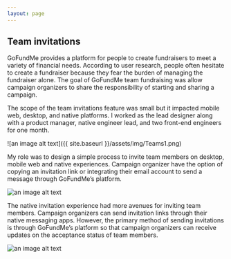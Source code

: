 ```yaml
---
layout: page
---
```



## Team invitations


GoFundMe provides a platform for people to create fundraisers to meet a variety of financial needs. According to user research, people often hesitate to create a fundraiser because they fear the burden of managing the fundraiser alone. The goal of GoFundMe team fundraising was allow campaign organizers to share the responsibility of starting and sharing a campaign.

The scope of the team invitations feature was small but it impacted mobile web, desktop, and native platforms. I worked as the lead designer along with a product manager, native engineer lead, and two front-end engineers for  one month.

![an image alt text]({{ site.baseurl }}/assets/img/Teams1.png)

 My role was to design a simple process to invite team members on desktop, mobile web and native experiences. Campaign organizer have the option of copying an invitation link or integrating their email account to send a message through GoFundMe’s platform.   

![an image alt text]({{base.siteurl}}/assets/img/Teams2.png)

The native invitation experience had more avenues for inviting team members. Campaign organizers can send invitation links through their native messaging apps. However, the primary method of sending invitations is through GoFundMe’s platform so that campaign organizers can receive updates on the acceptance status of team members.

![an image alt text]({{base.siteurl}}/assets/img/Teams3.png)
